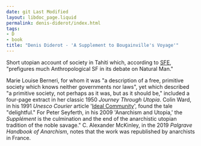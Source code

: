 ```yaml
---
date: git Last Modified
layout: libdoc_page.liquid
permalink: denis-diderot/index.html
tags:
- D
- book
title: "Denis Diderot - 'A Supplement to Bougainville's Voyage'"
---
```


Short utopian account of society in Tahiti which,  according to <a href="http://www.sf-encyclopedia.com/entry/diderot_denis">SFE</a>,  "prefigures much Anthropological SF in its debate on Natural Man."

Marie Louise Berneri, for whom it was "a description of a  free, primitive society which knows neither governments nor laws", yet which  described "a primitive society, not perhaps as it was, but as it should be,"  included a four-page extract in her classic 1950  _Journey Through Utopia_. Colin Ward, in his 1991 _Unesco Courier_ article '<a href="http://unesdoc.unesco.org/images/0008/000877/087746eo.pdf">Ideal  Community</a>', found the tale "delightful." For Peter Seyferth, in his 2009 'Anarchism and Utopia,' the _Supplément_ is the culmination and the end of the anarchistic utopian tradition of the noble savage." C. Alexander McKinley, in the 2019 _Palgrave Handbook of Anarchism_, notes that the work was republished by anarchists in France.